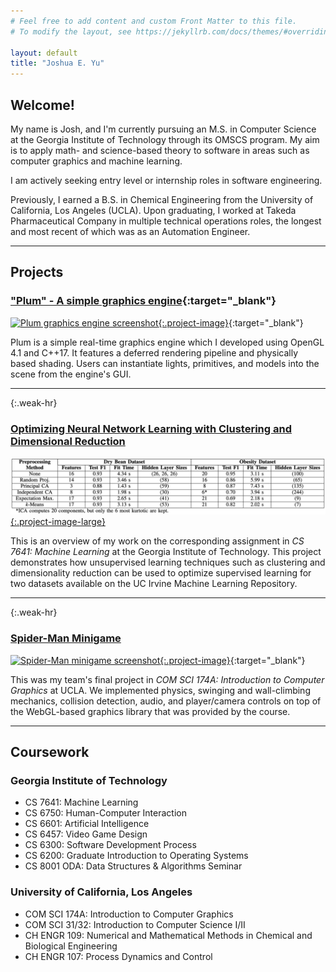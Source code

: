 ```yaml
---
# Feel free to add content and custom Front Matter to this file.
# To modify the layout, see https://jekyllrb.com/docs/themes/#overriding-theme-defaults

layout: default
title: "Joshua E. Yu"
---
```


## Welcome!

My name is Josh, and I'm currently pursuing an M.S. in Computer Science at the Georgia Institute of Technology through its OMSCS program. My aim is to apply math- and science-based theory to software in areas such as computer graphics and machine learning. 

I am actively seeking entry level or internship roles in software engineering.

Previously, I earned a B.S. in Chemical Engineering from the University of California, Los Angeles (UCLA). Upon graduating, I worked at Takeda Pharmaceutical Company in multiple technical operations roles, the longest and most recent of which was as an Automation Engineer.

---

## Projects

<article markdown="block">

### ["Plum" - A simple graphics engine](https://github.com/joshuaeyu/plum){:target="_blank"}
[![Plum graphics engine screenshot](/graphics/screenshot0.png "Plum graphics engine screenshot"){:.project-image}](https://github.com/joshuaeyu/plum){:target="_blank"}

Plum is a simple real-time graphics engine which I developed using OpenGL 4.1 and C++17. It features a deferred rendering pipeline and physically based shading. Users can instantiate lights, primitives, and models into the scene from the engine's GUI.

</article>

<hr>{:.weak-hr}

<article markdown="block">

### [Optimizing Neural Network Learning with Clustering and Dimensional Reduction](unsupervised_learning)

[!["Neural network performance table"](/graphics/neuralnetwork_dimred_clustering.png "Clustering scatter plot for Dry Bean"){:.project-image-large}](unsupervised_learning)

This is an overview of my work on the corresponding assignment in *CS 7641: Machine Learning* at the Georgia Institute of Technology. This project demonstrates how unsupervised learning techniques such as clustering and dimensionality reduction can be used to optimize supervised learning for two datasets available on the UC Irvine Machine Learning Repository.

</article>

<!-- <hr>{:.weak-hr}

<article markdown="block">

### [Structural and Numerical Emphases in Optimization Problems](randomized_optimization)
[!["Randomized optimization: Convergence at different problem sizes"](/graphics/problemsize_curves.png "Randomized optimization: Convergence at different problem sizes"){:.project-image}](randomized_optimization)

This project compares three randomized optimization strategies—Random Restart Hill Climbing, Simulated Annealing, and Genetic Algorithms—by applying them to three optimization problems—Six Peaks, Knapsack, and neural network weight optimization.

</article> -->

<hr>{:.weak-hr}

<article markdown="block">

### [Spider-Man Minigame](https://github.com/joshuaeyu/cs174a-spiderman-minigame)

[![Spider-Man minigame screenshot](/graphics/screenshot1.png "Spider-Man minigame screenshot"){:.project-image}](https://github.com/joshuaeyu/cs174a-spiderman-minigame){:target="_blank"}

This was my team's final project in *COM SCI 174A: Introduction to Computer Graphics* at UCLA. We implemented physics, swinging and wall-climbing mechanics, collision detection, audio, and player/camera controls on top of the WebGL-based graphics library that was provided by the course.

</article>

<hr>

## Coursework

### Georgia Institute of Technology
* CS 7641: Machine Learning
* CS 6750: Human-Computer Interaction
* CS 6601: Artificial Intelligence
* CS 6457: Video Game Design
* CS 6300: Software Development Process
* CS 6200: Graduate Introduction to Operating Systems
* CS 8001 ODA: Data Structures & Algorithms Seminar

### University of California, Los Angeles
* COM SCI 174A: Introduction to Computer Graphics
* COM SCI 31/32: Introduction to Computer Science I/II
* CH ENGR 109: Numerical and Mathematical Methods in Chemical and Biological Engineering
* CH ENGR 107: Process Dynamics and Control